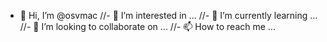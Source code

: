 - 👋 Hi, I’m @osvmac
//- 👀 I’m interested in ...
//- 🌱 I’m currently learning ...
//- 💞️ I’m looking to collaborate on ...
//- 📫 How to reach me ...

<!---
osvmac/osvmac is a ✨ special ✨ repository because its `README.md` (this file) appears on your GitHub profile.
You can click the Preview link to take a look at your changes.
--->
